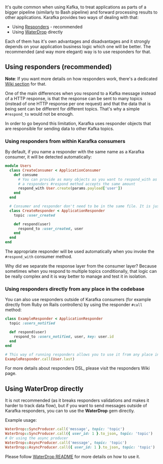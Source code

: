It's quite common when using Kafka, to treat applications as parts of a bigger pipeline (similarly to Bash pipeline) and forward processing results to other applications. Karafka provides two ways of dealing with that:

  - Using [Responders](https://github.com/karafka/karafka/wiki/Responders) - recommended
  - Using [WaterDrop](https://github.com/karafka/waterdrop) directly

Each of them has it's own advantages and disadvantages and it strongly depends on your application business logic which one will be better. The recommended (and way more elegant) way is to use responders for that.

## Using responders (recommended)

**Note**: If you want more details on how responders work, there's a dedicated [Wiki section](https://github.com/karafka/karafka/wiki/Responders) for that.

One of the main differences when you respond to a Kafka message instead of a HTTP response, is that the response can be sent to many topics (instead of one HTTP response per one request) and that the data that is being sent can be different for different topics. That's why a simple ```#respond_to``` would not be enough.

In order to go beyond this limitation, Karafka uses responder objects that are responsible for sending data to other Kafka topics.

### Using responders from within Karafka consumers

By default, if you name a responder with the same name as a Karafka consumer, it will be detected automatically:

```ruby
module Users
  class CreateConsumer < ApplicationConsumer
    def consume
      # You can provide as many objects as you want to respond_with as long as
      # a responders #respond method accepts the same amount
      respond_with User.create(params.payload['user'])
    end
  end

  # Consumer and responder don't need to be in the same file. It is just an example
  class CreateResponder < ApplicationResponder
    topic :user_created

    def respond(user)
      respond_to :user_created, user
    end
  end
end
```

The appropriate responder will be used automatically when you invoke the ```#respond_with``` consumer method.

Why did we separate the response layer from the consumer layer? Because sometimes when you respond to multiple topics conditionally, that logic can be really complex and it is way better to manage and test it in isolation.


### Using responders directly from any place in the codebase

You can also use responders outside of Karafka consumers (for example directly from Ruby on Rails controllers) by using the responder ```#call``` method:

```ruby
class ExampleResponder < ApplicationResponder
  topic :users_notified

  def respond(user)
    respond_to :users_notified, user, key: user.id
  end
end

# This way of running responders allows you to use it from any place in your codebase
ExampleResponder.call(User.last)
```

For more details about responders DSL, please visit the responders Wiki page.

## Using WaterDrop directly

It is not recommended (as it breaks responders validations and makes it harder to track data flow), but if you want to send messages outside of Karafka responders, you can to use the **WaterDrop** gem directly.

Example usage:

```ruby
WaterDrop::SyncProducer.call('message', topic: 'topic')
WaterDrop::SyncProducer.call({ user_id: 1 }.to_json, topic: 'topic')
# Or using the async producer
WaterDrop::AsyncProducer.call('message', topic: 'topic')
WaterDrop::AsyncProducer.call({ user_id: 1 }.to_json, topic: 'topic')
```

Please follow [WaterDrop README](https://github.com/karafka/waterdrop/blob/master/README.md) for more details on how to use it.
